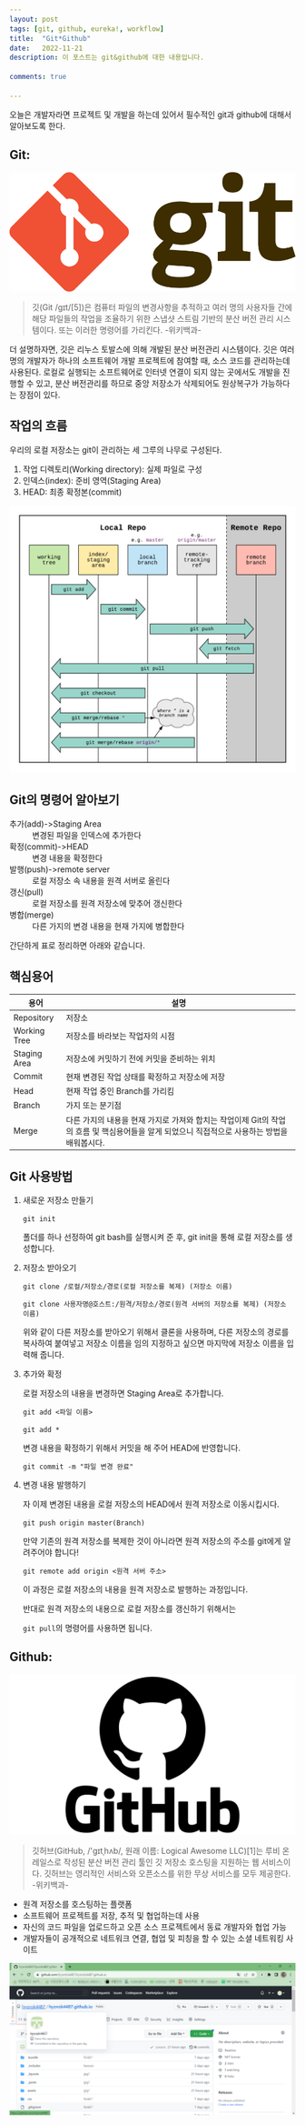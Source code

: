 ```yaml
---
layout: post
tags: [git, github, eureka!, workflow]
title:  "Git*Github"
date:   2022-11-21
description: 이 포스트는 git&github에 대한 내용입니다.

comments: true

---
```


<p class="intro">오늘은 개발자라면 프로젝트 및 개발을 하는데 있어서 필수적인 git과 github에 대해서 알아보도록 한다.</p>

## Git:

<img src="/assets/img/git.png" alt="">

<blockquote>
    깃(Git /ɡɪt/[5])은 컴퓨터 파일의 변경사항을 추적하고 여러 명의 사용자들 간에 해당 파일들의 작업을 조율하기 위한 스냅샷 스트림 기반의 분산 버전 관리 시스템이다. 또는 이러한 명령어를 가리킨다.    -위키백과-
</blockquote>


더 설명하자면, 깃은 리누스 토발스에 의해 개발된 분산 버전관리 시스템이다.  깃은 여러 명의 개발자가 하나의 소프트웨어 개발 프로젝트에 참여할 때, 소스 코드를 관리하는데 사용된다. 로컬로 실행되는 소프트웨어로 인터넷 연결이 되지 않는 곳에서도 개발을 진행할 수 있고, 분산 버전관리를 하므로 중앙 저장소가 삭제되어도 원상복구가 가능하다는 장점이 있다.

## 작업의 흐름

우리의 로컬 저장소는 git이 관리하는 세 그루의 나무로 구성된다.

1. 작업 디렉토리(Working directory): 실제 파일로 구성
2. 인덱스(index): 준비 영역(Staging Area)
3. HEAD: 최종 확정본(commit)

[![gitflow](/assets/img/gitflow.png "git workflow")](https://www.reddit.com/r/git/comments/99ul9f/git_workflow_diagram_showcasing_the_role_of/)

## Git의 명령어 알아보기

<dl>
  <dt>추가(add)->Staging Area</dt>
  <dd>변경된 파일을 인덱스에 추가한다</dd>
  <dt>확정(commit)->HEAD</dt>
  <dd>변경 내용을 확정한다</dd>
  <dt>발행(push)->remote server</dt>
  <dd>로컬 저장소 속 내용을 원격 서버로 올린다</dd>
  <dt>갱신(pull)</dt>
  <dd>로컬 저장소를 원격 저장소에 맞추어 갱신한다</dd>
  <dt>병합(merge)</dt>
  <dd>다른 가지의 변경 내용을 현재 가지에 병합한다</dd>
</dl>

간단하게 표로 정리하면 아래와 같습니다.

## 핵심용어

| 용어 | 설명 |
|------------|------------------------------------------------------------------------------------------------|
| Repository   | 저장소 |
| Working Tree | 저장소를 바라보는 작업자의 시점 |
| Staging Area | 저장소에 커밋하기 전에 커밋을 준비하는 위치 |
| Commit       | 현재 변경된 작업 상태를 확정하고 저장소에 저장 |
| Head         | 현재 작업 중인 Branch를 가리킴 | 
| Branch       | 가지 또는 분기점 |
| Merge        | 다른 가지의 내용을 현재 가지로 가져와 합치는 작업이제 Git의 작업의 흐름 및 핵심용어들을 알게 되었으니 직접적으로 사용하는 방법을 배워봅시다. |

## Git 사용방법

1. 새로운 저장소 만들기

   `git init`

   폴더를 하나 선정하여 git bash를 실행시켜 준 후, git init을 통해 로컬 저장소를 생성합니다.

2. 저장소 받아오기

   `git clone /로컬/저장소/경로(로컬 저장소를 복제) (저장소 이름)`

   `git clone 사용자명@호스트:/원격/저장소/경로(원격 서버의 저장소를 복제) (저장소 이름)` 

   위와 같이 다른 저장소를 받아오기 위해서 클론을 사용하며, 다른 저장소의 경로를 복사하여 붙여넣고 저장소 이름을 임의 지정하고 싶으면 마지막에 저장소 이름을 입력해 줍니다.

3. 추가와 확정

   로컬 저장소의 내용을 변경하면 Staging Area로 추가합니다.

   `git add <파일 이름>`

   `git add *`

   변경 내용을 확정하기 위해서 커밋을 해 주어 HEAD에 반영합니다.

   `git commit -m "파일 변경 완료"`

4. 변경 내용 발행하기

   자 이제 변경된 내용을 로컬 저장소의 HEAD에서 원격 저장소로 이동시킵시다.

   `git push origin master(Branch)`

   만약 기존의 원격 저장소를 복제한 것이 아니라면 원격 저장소의 주소를 git에게 알려주어야 합니다!

   `git remote add origin <원격 서버 주소>`

   

   이 과정은 로컬 저장소의 내용을 원격 저장소로 발행하는 과정입니다.

   반대로 원격 저장소의 내용으로 로컬 저장소를 갱신하기 위해서는 

   `git pull`의 명령어를 사용하면 됩니다.

## Github:

   <img src="/assets/img/Github-Logo.png" alt="">

<blockquote>
    깃허브(GitHub, /'ɡɪtˌhʌb/, 원래 이름: Logical Awesome LLC)[1]는 루비 온 레일스로 작성된 분산 버전 관리 툴인 깃 저장소 호스팅을 지원하는 웹 서비스이다. 깃허브는 영리적인 서비스와 오픈소스를 위한 무상 서비스를 모두 제공한다.    -위키백과-
</blockquote>


- 원격 저장소를 호스팅하는 플랫폼
- 소프트웨어 프로젝트를 저장, 추적 및 협업하는데 사용
- 자신의 코드 파일을 업로드하고 오픈 소스 프로젝트에서 동료 개발자와 협업 가능
- 개발자들이 공개적으로 네트워크 연결, 협업 및 피칭을 할 수 있는 소셜 네트워킹 사이트

<img src="/assets/img/mygithub.png" alt="">


